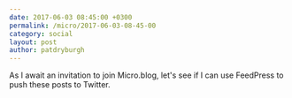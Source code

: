 ```yaml
---
date: 2017-06-03 08:45:00 +0300
permalink: /micro/2017-06-03-08-45-00
category: social
layout: post
author: patdryburgh
---
```


As I await an invitation to join Micro.blog, let's see if I can use FeedPress to push these posts to Twitter.